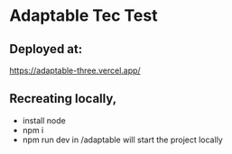 # Adaptable Tec Test

## Deployed at: 
https://adaptable-three.vercel.app/

## Recreating locally, 

- install node
- npm i
- npm run dev in /adaptable will start the project locally